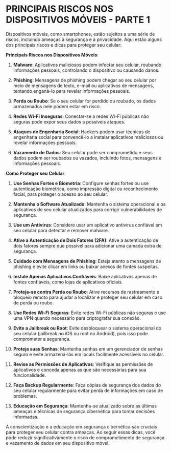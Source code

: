 # PRINCIPAIS RISCOS NOS DISPOSITIVOS MÓVEIS - PARTE 1
Dispositivos móveis, como smartphones, estão sujeitos a uma série de riscos, incluindo ameaças à segurança e à privacidade. Aqui estão alguns dos principais riscos e dicas para proteger seu celular:

**Principais Riscos nos Dispositivos Móveis**:

1. **Malware**: Aplicativos maliciosos podem infectar seu celular, roubando informações pessoais, controlando o dispositivo ou causando danos.

2. **Phishing**: Mensagens de phishing podem chegar ao seu celular por meio de mensagens de texto, e-mail ou aplicativos de mensagens, tentando enganá-lo para revelar informações pessoais.

3. **Perda ou Roubo**: Se o seu celular for perdido ou roubado, os dados armazenados nele podem estar em risco.

4. **Redes Wi-Fi Inseguras**: Conectar-se a redes Wi-Fi públicas não seguras pode expor seus dados a possíveis ataques.

5. **Ataques de Engenharia Social**: Hackers podem usar técnicas de engenharia social para convencê-lo a instalar aplicativos maliciosos ou revelar informações pessoais.

6. **Vazamento de Dados**: Seu celular pode ser comprometido e seus dados podem ser roubados ou vazados, incluindo fotos, mensagens e informações pessoais.

**Como Proteger seu Celular**:

1. **Use Senhas Fortes e Biometria**: Configure senhas fortes ou use autenticação biométrica, como impressão digital ou reconhecimento facial, para proteger o acesso ao seu celular.

2. **Mantenha o Software Atualizado**: Mantenha o sistema operacional e os aplicativos do seu celular atualizados para corrigir vulnerabilidades de segurança.

3. **Use um Antivírus**: Considere usar um aplicativo antivírus confiável em seu celular para detectar e remover malware.

4. **Ative a Autenticação de Dois Fatores (2FA)**: Ative a autenticação de dois fatores sempre que possível para adicionar uma camada extra de segurança.

5. **Cuidado com Mensagens de Phishing**: Esteja atento a mensagens de phishing e evite clicar em links ou baixar anexos de fontes suspeitas.

6. **Instale Apenas Aplicativos Confiáveis**: Baixe aplicativos apenas de fontes confiáveis, como lojas de aplicativos oficiais.

7. **Proteja-se contra Perda ou Roubo**: Ative recursos de rastreamento e bloqueio remoto para ajudar a localizar e proteger seu celular em caso de perda ou roubo.

8. **Use Redes Wi-Fi Seguras**: Evite redes Wi-Fi públicas não seguras e use uma VPN quando necessário para criptografar sua conexão.

9. **Evite a Jailbreak ou Root**: Evite desbloquear o sistema operacional do seu celular (jailbreak no iOS ou root no Android), pois isso pode comprometer a segurança.

10. **Proteja suas Senhas**: Mantenha senhas em um gerenciador de senhas seguro e evite armazená-las em locais facilmente acessíveis no celular.

11. **Revise as Permissões de Aplicativos**: Verifique as permissões de aplicativos e conceda apenas as que são necessárias para sua funcionalidade.

12. **Faça Backup Regularmente**: Faça cópias de segurança dos dados do seu celular regularmente para evitar perda de informações em caso de problemas.

13. **Educação em Segurança**: Mantenha-se atualizado sobre as últimas ameaças e técnicas de segurança cibernética para tomar decisões informadas.

A conscientização e a educação em segurança cibernética são cruciais para proteger seu celular contra ameaças. Ao seguir essas dicas, você pode reduzir significativamente o risco de comprometimento de segurança e vazamento de dados em seu dispositivo móvel.